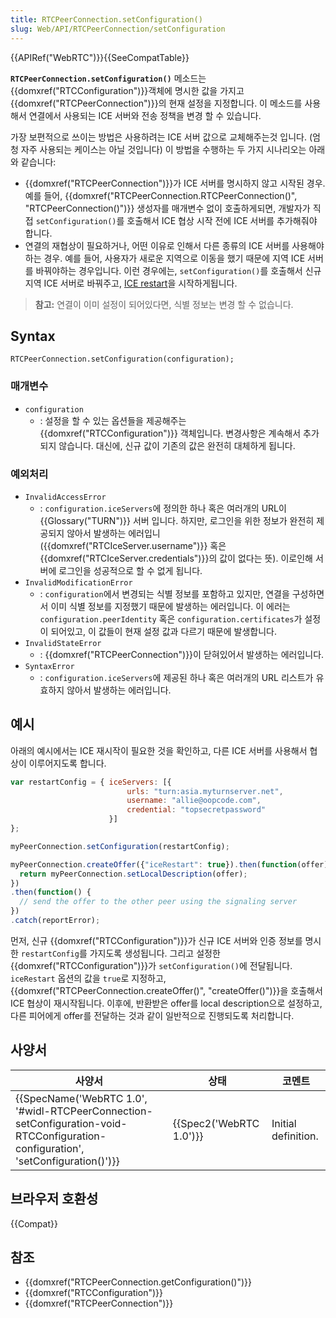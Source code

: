 ```yaml
---
title: RTCPeerConnection.setConfiguration()
slug: Web/API/RTCPeerConnection/setConfiguration
---
```

{{APIRef("WebRTC")}}{{SeeCompatTable}}

**`RTCPeerConnection.setConfiguration()`** 메소드는 {{domxref("RTCConfiguration")}}객체에 명시한 값을 가지고 {{domxref("RTCPeerConnection")}}의 현재 설정을 지정합니다. 이 메소드를 사용해서 연결에서 사용되는 ICE 서버와 전송 정책을 변경 할 수 있습니다.

가장 보편적으로 쓰이는 방법은 사용하려는 ICE 서버 값으로 교체해주는것 입니다. (엄청 자주 사용되는 케이스는 아닐 것입니다) 이 방법을 수행하는 두 가지 시나리오는 아래와 같습니다:

- {{domxref("RTCPeerConnection")}}가 ICE 서버를 명시하지 않고 시작된 경우. 예를 들어, {{domxref("RTCPeerConnection.RTCPeerConnection()", "RTCPeerConnection()")}} 생성자를 매개변수 없이 호출하게되면, 개발자가 직접 `setConfiguration()`를 호출해서 ICE 협상 시작 전에 ICE 서버를 추가해줘야 합니다.
- 연결의 재협상이 필요하거나, 어떤 이유로 인해서 다른 종류의 ICE 서버를 사용해야하는 경우. 예를 들어, 사용자가 새로운 지역으로 이동을 했기 때문에 지역 ICE 서버를 바꿔야하는 경우입니다. 이런 경우에는, `setConfiguration()`를 호출해서 신규 지역 ICE 서버로 바꿔주고, [ICE restart](/ko/docs/Web/API/WebRTC_API/Session_lifetime#ICE_restart)을 시작하게됩니다.

> **참고:** 연결이 이미 설정이 되어있다면, 식별 정보는 변경 할 수 없습니다.

## Syntax

    RTCPeerConnection.setConfiguration(configuration);

### 매개변수

- `configuration`
  - : 설정을 할 수 있는 옵션들을 제공해주는 {{domxref("RTCConfiguration")}} 객체입니다. 변경사항은 계속해서 추가되지 않습니다. 대신에, 신규 값이 기존의 값은 완전히 대체하게 됩니다.

### 예외처리

- `InvalidAccessError`
  - : `configuration.iceServers`에 정의한 하나 혹은 여러개의 URL이 {{Glossary("TURN")}} 서버 입니다. 하지만, 로그인을 위한 정보가 완전히 제공되지 않아서 발생하는 에러입니 ({{domxref("RTCIceServer.username")}} 혹은 {{domxref("RTCIceServer.credentials")}}의 값이 없다는 뜻). 이로인해 서버에 로그인을 성공적으로 할 수 없게 됩니다.
- `InvalidModificationError`
  - : `configuration`에서 변경되는 식별 정보를 포함하고 있지만, 연결을 구성하면서 이미 식별 정보를 지정했기 때문에 발생하는 에러입니다. 이 에러는 `configuration.peerIdentity` 혹은 `configuration.certificates`가 설정이 되어있고, 이 값들이 현재 설정 값과 다르기 때문에 발생합니다.
- `InvalidStateError`
  - : {{domxref("RTCPeerConnection")}}이 닫혀있어서 발생하는 에러입니다.
- `SyntaxError`
  - : `configuration.iceServers`에 제공된 하나 혹은 여러개의 URL 리스트가 유효하지 않아서 발생하는 에러입니다.

## 예시

아래의 예시에서는 ICE 재시작이 필요한 것을 확인하고, 다른 ICE 서버를 사용해서 협상이 이루어지도록 합니다.

```js
var restartConfig = { iceServers: [{
                          urls: "turn:asia.myturnserver.net",
                          username: "allie@oopcode.com",
                          credential: "topsecretpassword"
                      }]
};

myPeerConnection.setConfiguration(restartConfig);

myPeerConnection.createOffer({"iceRestart": true}).then(function(offer) {
  return myPeerConnection.setLocalDescription(offer);
})
.then(function() {
  // send the offer to the other peer using the signaling server
})
.catch(reportError);
```

먼저, 신규 {{domxref("RTCConfiguration")}}가 신규 ICE 서버와 인증 정보를 명시한 `restartConfig`를 가지도록 생성됩니다. 그리고 설정한 {{domxref("RTCConfiguration")}}가 `setConfiguration()`에 전달됩니다. `iceRestart` 옵션의 값을 `true`로 지정하고, {{domxref("RTCPeerConnection.createOffer()", "createOffer()")}}을 호출해서 ICE 협상이 재시작됩니다. 이후에, 반환받은 offer를 local description으로 설정하고, 다른 피어에게 offer를 전달하는 것과 같이 일반적으로 진행되도록 처리합니다.

## 사양서

| 사양서                                                                                                                                                                       | 상태                             | 코멘트              |
| ---------------------------------------------------------------------------------------------------------------------------------------------------------------------------- | -------------------------------- | ------------------- |
| {{SpecName('WebRTC 1.0', '#widl-RTCPeerConnection-setConfiguration-void-RTCConfiguration-configuration', 'setConfiguration()')}} | {{Spec2('WebRTC 1.0')}} | Initial definition. |

## 브라우저 호환성

{{Compat}}

## 참조

- {{domxref("RTCPeerConnection.getConfiguration()")}}
- {{domxref("RTCConfiguration")}}
- {{domxref("RTCPeerConnection")}}
